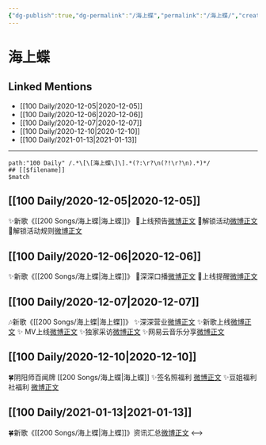 ```yaml
---
{"dg-publish":true,"dg-permalink":"/海上蝶","permalink":"/海上蝶/","created":"2023-04-08T17:26:50.906+08:00","updated":"2023-04-10T15:49:01.355+08:00"}
---
```


# 海上蝶

## Linked Mentions
- [[100 Daily/2020-12-05\|2020-12-05]]
- [[100 Daily/2020-12-06\|2020-12-06]]
- [[100 Daily/2020-12-07\|2020-12-07]]
- [[100 Daily/2020-12-10\|2020-12-10]]
- [[100 Daily/2021-01-13\|2021-01-13]]


---

```expander
path:"100 Daily" /.*\[\[海上蝶\]\].*(?:\r?\n(?!\r?\n).*)*/
## [[$filename]]
$match
```
## [[100 Daily/2020-12-05\|2020-12-05]]
✨新歌《[[200 Songs/海上蝶\|海上蝶]]》
💫上线预告[微博正文](https://m.weibo.cn/6466290670/4578883678765286?mark_id=999_reallog_mark_ad%3A999%7CWeiboADNatural)
💫解锁活动[微博正文](https://m.weibo.cn/6466290670/4578892944254452?mark_id=999_reallog_mark_ad%3A999%7CWeiboADNatural)
💫解锁活动规则[微博正文](https://m.weibo.cn/6466290670/4578917911890893?mark_id=999_reallog_mark_ad%3A999%7CWeiboADNatural)
## [[100 Daily/2020-12-06\|2020-12-06]]
✨新歌《[[200 Songs/海上蝶\|海上蝶]]》
💫深深口播[微博正文](https://m.weibo.cn/6466290670/4579215372453631)
💫上线提醒[微博正文](https://m.weibo.cn/6466290670/4579233362357554)
## [[100 Daily/2020-12-07\|2020-12-07]]
🎶新歌《[[200 Songs/海上蝶\|海上蝶]]》
✨深深营业[微博正文](https://m.weibo.cn/6466290670/4579470801371672)
✨新歌上线[微博正文](https://m.weibo.cn/6466290670/4579288568047959)
✨ MV上线[微博正文](https://m.weibo.cn/6466290670/4579470256638931)
✨独家采访[微博正文](https://m.weibo.cn/6466290670/4579476752575092)
✨网易云音乐分享[微博正文](https://m.weibo.cn/6466290670/4579292996701561)
## [[100 Daily/2020-12-10\|2020-12-10]]
🍀阴阳师百闻牌 [[200 Songs/海上蝶\|海上蝶]]
✨签名照福利 [微博正文](https://weibo.com/6466290670/JxRoQ7ZcG)
✨豆姐福利社福利 [微博正文](https://weibo.com/6466290670/JxR0OwcpV)
## [[100 Daily/2021-01-13\|2021-01-13]]
🍀新歌《[[200 Songs/海上蝶\|海上蝶]]》资讯汇总[微博正文](https://m.weibo.cn/6466290670/4592954364401531)
<-->